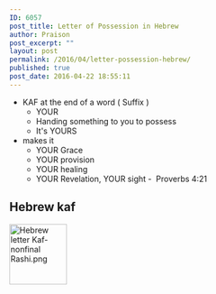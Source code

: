 ```yaml
---
ID: 6057
post_title: Letter of Possession in Hebrew
author: Praison
post_excerpt: ""
layout: post
permalink: /2016/04/letter-possession-hebrew/
published: true
post_date: 2016-04-22 18:55:11
---
```

<ul>
 	<li>KAF at the end of a word ( Suffix )
<ul>
 	<li>YOUR</li>
 	<li>Handing something to you to possess</li>
 	<li>It's YOURS</li>
</ul>
</li>
 	<li>makes it
<ul>
 	<li>YOUR Grace</li>
 	<li>YOUR provision</li>
 	<li>YOUR healing</li>
 	<li>YOUR Revelation, YOUR sight -  Proverbs 4:21</li>
</ul>
</li>
</ul>
<h2><strong><span id="Hebrew_kaf" class="mw-headline">Hebrew kaf</span></strong></h2>
<a class="image" href="https://en.wikipedia.org/wiki/File:Hebrew_letter_Kaf-nonfinal_Rashi.png"><img class="" src="https://upload.wikimedia.org/wikipedia/commons/thumb/0/0c/Hebrew_letter_Kaf-nonfinal_Rashi.png/35px-Hebrew_letter_Kaf-nonfinal_Rashi.png" srcset="//upload.wikimedia.org/wikipedia/commons/0/0c/Hebrew_letter_Kaf-nonfinal_Rashi.png 1.5x, //upload.wikimedia.org/wikipedia/commons/0/0c/Hebrew_letter_Kaf-nonfinal_Rashi.png 2x" alt="Hebrew letter Kaf-nonfinal Rashi.png" width="102" height="107" data-file-width="40" data-file-height="35" /></a>